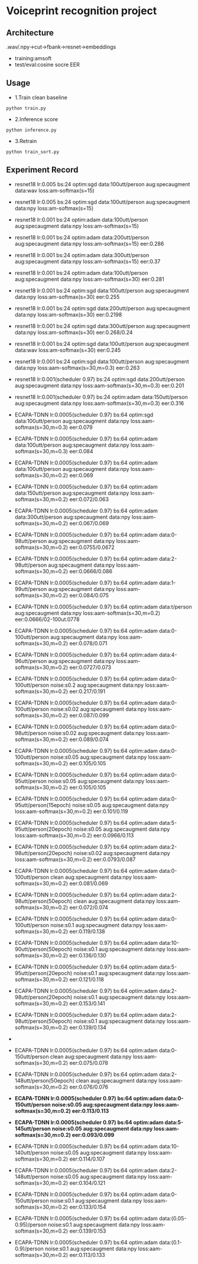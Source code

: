 # Voiceprint recognition project

## Architecture
.wav/.npy->cut->fbank->resnet->embeddings
* training:amsoft
* test/eval:cosine socre EER

## Usage
* 1.Train clean baseline
```
python train.py
```
* 2.Inference score
```
python inference.py
```
* 3.Retrain
```
python train_sort.py
```

## Experiment Record
* resnet18 lr:0.005 bs:24 optim:sgd data:100utt/person aug:specaugment data:wav loss:am-softmax(s=15)
* resnet18 lr:0.005 bs:24 optim:sgd data:100utt/person aug:specaugment data:npy loss:am-softmax(s=15)
* resnet18 lr:0.001 bs:24 optim:adam data:100utt/person aug:specaugment data:npy loss:am-softmax(s=15)
* resnet18 lr:0.001 bs:24 optim:adam data:200utt/person aug:specaugment data:npy loss:am-softmax(s=15) eer:0.286
* resnet18 lr:0.001 bs:24 optim:adam data:300utt/person aug:specaugment data:npy loss:am-softmax(s=15) eer:0.37
* resnet18 lr:0.001 bs:24 optim:adam data:100utt/person aug:specaugment data:npy loss:am-softmax(s=30) eer:0.281
* resnet18 lr:0.001 bs:24 optim:sgd data:100utt/person aug:specaugment data:npy loss:am-softmax(s=30) eer:0.255
* resnet18 lr:0.001 bs:24 optim:sgd data:200utt/person aug:specaugment data:npy loss:am-softmax(s=30) eer:0.2198
* resnet18 lr:0.001 bs:24 optim:sgd data:300utt/person aug:specaugment data:npy loss:am-softmax(s=30) eer:0.268/0.24
* resnet18 lr:0.001 bs:24 optim:sgd data:100utt/person aug:specaugment data:wav loss:am-softmax(s=30) eer:0.245
* resnet18 lr:0.001 bs:24 optim:sgd data:100utt/person aug:specaugment data:npy loss:aam-softmax(s=30,m=0.3) eer:0.263
* resnet18 lr:0.001(scheduler 0.97) bs:24 optim:sgd data:200utt/person aug:specaugment data:npy loss:aam-softmax(s=30,m=0.3) eer:0.201
* resnet18 lr:0.001(scheduler 0.97) bs:24 optim:adam data:150utt/person aug:specaugment data:npy loss:aam-softmax(s=30,m=0.3) eer:0.316

* ECAPA-TDNN lr:0.0005(scheduler 0.97) bs:64 optim:sgd data:100utt/person aug:specaugment data:npy loss:aam-softmax(s=30,m=0.3) eer:0.079
* ECAPA-TDNN lr:0.0005(scheduler 0.97) bs:64 optim:adam data:100utt/person aug:specaugment data:npy loss:aam-softmax(s=30,m=0.3) eer:0.084
* ECAPA-TDNN lr:0.0005(scheduler 0.97) bs:64 optim:adam data:100utt/person aug:specaugment data:npy loss:aam-softmax(s=30,m=0.2) eer:0.069
* ECAPA-TDNN lr:0.0005(scheduler 0.97) bs:64 optim:adam data:150utt/person aug:specaugment data:npy loss:aam-softmax(s=30,m=0.2) eer:0.072/0.063
* ECAPA-TDNN lr:0.0005(scheduler 0.97) bs:64 optim:adam data:300utt/person aug:specaugment data:npy loss:aam-softmax(s=30,m=0.2) eer:0.067/0.069
* ECAPA-TDNN lr:0.0005(scheduler 0.97) bs:64 optim:adam data:0-98utt/person aug:specaugment data:npy loss:aam-softmax(s=30,m=0.2) eer:0.0755/0.0672
* ECAPA-TDNN lr:0.0005(scheduler 0.97) bs:64 optim:adam data:2-98utt/person aug:specaugment data:npy loss:aam-softmax(s=30,m=0.2) eer:0.0666/0.086
* ECAPA-TDNN lr:0.0005(scheduler 0.97) bs:64 optim:adam data:1-99utt/person aug:specaugment data:npy loss:aam-softmax(s=30,m=0.2) eer:0.084/0.075
* ECAPA-TDNN lr:0.0005(scheduler 0.97) bs:64 optim:adam data:t/person aug:specaugment data:npy loss:aam-softmax(s=30,m=0.2) eer:0.0666/02-100ut.0778
* ECAPA-TDNN lr:0.0005(scheduler 0.97) bs:64 optim:adam data:0-100utt/person aug:specaugment data:npy loss:aam-softmax(s=30,m=0.2) eer:0.078/0.071
* ECAPA-TDNN lr:0.0005(scheduler 0.97) bs:64 optim:adam data:4-96utt/person aug:specaugment data:npy loss:aam-softmax(s=30,m=0.2) eer:0.0727/0.073
* ECAPA-TDNN lr:0.0005(scheduler 0.97) bs:64 optim:adam data:0-100utt/person noise:s0.2 aug:specaugment data:npy loss:aam-softmax(s=30,m=0.2) eer:0.217/0.191
* ECAPA-TDNN lr:0.0005(scheduler 0.97) bs:64 optim:adam data:0-100utt/person noise:s0.02 aug:specaugment data:npy loss:aam-softmax(s=30,m=0.2) eer:0.087/0.099
* ECAPA-TDNN lr:0.0005(scheduler 0.97) bs:64 optim:adam data:0-98utt/person noise:s0.02 aug:specaugment data:npy loss:aam-softmax(s=30,m=0.2) eer:0.089/0.074
* ECAPA-TDNN lr:0.0005(scheduler 0.97) bs:64 optim:adam data:0-100utt/person noise:s0.05 aug:specaugment data:npy loss:aam-softmax(s=30,m=0.2) eer:0.105/0.105
* ECAPA-TDNN lr:0.0005(scheduler 0.97) bs:64 optim:adam data:0-95utt/person noise:s0.05 aug:specaugment data:npy loss:aam-softmax(s=30,m=0.2) eer:0.105/0.105
* ECAPA-TDNN lr:0.0005(scheduler 0.97) bs:64 optim:adam data:0-95utt/person(15epoch) noise:s0.05 aug:specaugment data:npy loss:aam-softmax(s=30,m=0.2) eer:0.101/0.119
* ECAPA-TDNN lr:0.0005(scheduler 0.97) bs:64 optim:adam data:5-95utt/person(20epoch) noise:s0.05 aug:specaugment data:npy loss:aam-softmax(s=30,m=0.2) eer:0.0966/0.113
* ECAPA-TDNN lr:0.0005(scheduler 0.97) bs:64 optim:adam data:2-98utt/person(20epoch) noise:s0.02 aug:specaugment data:npy loss:aam-softmax(s=30,m=0.2) eer:0.0793/0.087
* ECAPA-TDNN lr:0.0005(scheduler 0.97) bs:64 optim:adam data:0-100utt/person clean aug:specaugment data:npy loss:aam-softmax(s=30,m=0.2) eer:0.081/0.069
* ECAPA-TDNN lr:0.0005(scheduler 0.97) bs:64 optim:adam data:2-98utt/person(50epoch) clean aug:specaugment data:npy loss:aam-softmax(s=30,m=0.2) eer:0.072/0.074
* ECAPA-TDNN lr:0.0005(scheduler 0.97) bs:64 optim:adam data:0-100utt/person noise:s0.1 aug:specaugment data:npy loss:aam-softmax(s=30,m=0.2) eer:0.119/0.138
* ECAPA-TDNN lr:0.0005(scheduler 0.97) bs:64 optim:adam data:10-90utt/person(50epoch) noise:s0.1 aug:specaugment data:npy loss:aam-softmax(s=30,m=0.2) eer:0.136/0.130
* ECAPA-TDNN lr:0.0005(scheduler 0.97) bs:64 optim:adam data:5-95utt/person(20epoch) noise:s0.1 aug:specaugment data:npy loss:aam-softmax(s=30,m=0.2) eer:0.121/0.118
* ECAPA-TDNN lr:0.0005(scheduler 0.97) bs:64 optim:adam data:2-98utt/person(20epoch) noise:s0.1 aug:specaugment data:npy loss:aam-softmax(s=30,m=0.2) eer:0.153/0.141
* ECAPA-TDNN lr:0.0005(scheduler 0.97) bs:64 optim:adam data:2-98utt/person(50epoch) noise:s0.1 aug:specaugment data:npy loss:aam-softmax(s=30,m=0.2) eer:0.139/0.134
* 
* ECAPA-TDNN lr:0.0005(scheduler 0.97) bs:64 optim:adam data:0-150utt/person clean aug:specaugment data:npy loss:aam-softmax(s=30,m=0.2) eer:0.075/0.078
* ECAPA-TDNN lr:0.0005(scheduler 0.97) bs:64 optim:adam data:2-148utt/person(50epoch) clean aug:specaugment data:npy loss:aam-softmax(s=30,m=0.2) eer:0.076/0.076
* **ECAPA-TDNN lr:0.0005(scheduler 0.97) bs:64 optim:adam data:0-150utt/person noise:s0.05 aug:specaugment data:npy loss:aam-softmax(s=30,m=0.2) eer:0.113/0.113**
* **ECAPA-TDNN lr:0.0005(scheduler 0.97) bs:64 optim:adam data:5-145utt/person noise:s0.05 aug:specaugment data:npy loss:aam-softmax(s=30,m=0.2) eer:0.093/0.099**
* ECAPA-TDNN lr:0.0005(scheduler 0.97) bs:64 optim:adam data:10-140utt/person noise:s0.05 aug:specaugment data:npy loss:aam-softmax(s=30,m=0.2) eer:0.114/0.107
* ECAPA-TDNN lr:0.0005(scheduler 0.97) bs:64 optim:adam data:2-148utt/person noise:s0.05 aug:specaugment data:npy loss:aam-softmax(s=30,m=0.2) eer:0.104/0.121
* ECAPA-TDNN lr:0.0005(scheduler 0.97) bs:64 optim:adam data:0-150utt/person noise:s0.1 aug:specaugment data:npy loss:aam-softmax(s=30,m=0.2) eer:0.133/0.154
* ECAPA-TDNN lr:0.0005(scheduler 0.97) bs:64 optim:adam data:(0.05-0.95)/person noise:s0.1 aug:specaugment data:npy loss:aam-softmax(s=30,m=0.2) eer:0.139/0.153
* ECAPA-TDNN lr:0.0005(scheduler 0.97) bs:64 optim:adam data:(0.1-0.9)/person noise:s0.1 aug:specaugment data:npy loss:aam-softmax(s=30,m=0.2) eer:0.113/0.133